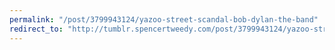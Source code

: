 ```yaml
---
permalink: "/post/3799943124/yazoo-street-scandal-bob-dylan-the-band"
redirect_to: "http://tumblr.spencertweedy.com/post/3799943124/yazoo-street-scandal-bob-dylan-the-band"
---
```

